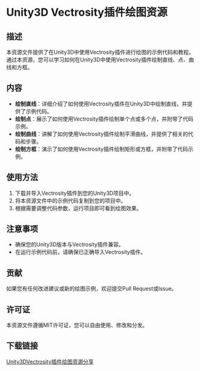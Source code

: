 # Unity3D Vectrosity插件绘图资源

## 描述
本资源文件提供了在Unity3D中使用Vectrosity插件进行绘图的示例代码和教程。通过本资源，您可以学习如何在Unity3D中使用Vectrosity插件绘制直线、点、曲线和方框。

## 内容
- **绘制直线**：详细介绍了如何使用Vectrosity插件在Unity3D中绘制直线，并提供了示例代码。
- **绘制点**：展示了如何使用Vectrosity插件绘制单个点或多个点，并附带了代码示例。
- **绘制曲线**：讲解了如何使用Vectrosity插件绘制平滑曲线，并提供了相关的代码和步骤。
- **绘制方框**：演示了如何使用Vectrosity插件绘制矩形或方框，并附带了代码示例。

## 使用方法
1. 下载并导入Vectrosity插件到您的Unity3D项目中。
2. 将本资源文件中的示例代码复制到您的项目中。
3. 根据需要调整代码参数，运行项目即可看到绘图效果。

## 注意事项
- 确保您的Unity3D版本与Vectrosity插件兼容。
- 在运行示例代码前，请确保已正确导入Vectrosity插件。

## 贡献
如果您有任何改进建议或新的绘图示例，欢迎提交Pull Request或Issue。

## 许可证
本资源文件遵循MIT许可证，您可以自由使用、修改和分发。

## 下载链接

[Unity3DVectrosity插件绘图资源分享](https://pan.quark.cn/s/c88c0f0109ab)